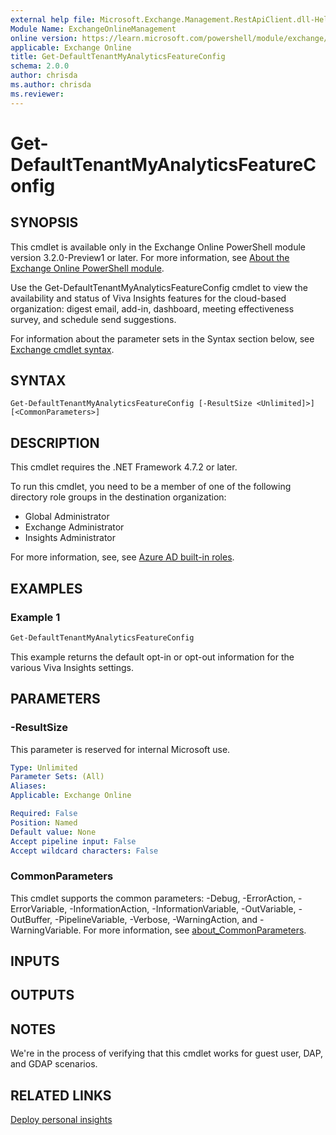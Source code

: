 ```yaml
---
external help file: Microsoft.Exchange.Management.RestApiClient.dll-Help.xml
Module Name: ExchangeOnlineManagement
online version: https://learn.microsoft.com/powershell/module/exchange/get-defaulttenantmyanalyticsfeatureconfig
applicable: Exchange Online
title: Get-DefaultTenantMyAnalyticsFeatureConfig
schema: 2.0.0
author: chrisda
ms.author: chrisda
ms.reviewer:
---
```


# Get-DefaultTenantMyAnalyticsFeatureConfig

## SYNOPSIS
This cmdlet is available only in the Exchange Online PowerShell module version 3.2.0-Preview1 or later. For more information, see [About the Exchange Online PowerShell module](https://aka.ms/exov3-module).

Use the Get-DefaultTenantMyAnalyticsFeatureConfig cmdlet to view the availability and status of Viva Insights features for the cloud-based organization: digest email, add-in, dashboard, meeting effectiveness survey, and schedule send suggestions.

For information about the parameter sets in the Syntax section below, see [Exchange cmdlet syntax](https://learn.microsoft.com/powershell/exchange/exchange-cmdlet-syntax).

## SYNTAX

```
Get-DefaultTenantMyAnalyticsFeatureConfig [-ResultSize <Unlimited]>] [<CommonParameters>]
```

## DESCRIPTION
This cmdlet requires the .NET Framework 4.7.2 or later.

To run this cmdlet, you need to be a member of one of the following directory role groups in the destination organization:

- Global Administrator
- Exchange Administrator
- Insights Administrator

For more information, see, see [Azure AD built-in roles](https://learn.microsoft.com/azure/active-directory/roles/permissions-reference).

## EXAMPLES

### Example 1
```powershell
Get-DefaultTenantMyAnalyticsFeatureConfig
```

This example returns the default opt-in or opt-out information for the various Viva Insights settings.

## PARAMETERS

### -ResultSize
This parameter is reserved for internal Microsoft use.

```yaml
Type: Unlimited
Parameter Sets: (All)
Aliases:
Applicable: Exchange Online

Required: False
Position: Named
Default value: None
Accept pipeline input: False
Accept wildcard characters: False
```

### CommonParameters
This cmdlet supports the common parameters: -Debug, -ErrorAction, -ErrorVariable, -InformationAction, -InformationVariable, -OutVariable, -OutBuffer, -PipelineVariable, -Verbose, -WarningAction, and -WarningVariable. For more information, see [about_CommonParameters](https://go.microsoft.com/fwlink/p/?LinkID=113216).

## INPUTS

## OUTPUTS

## NOTES

We're in the process of verifying that this cmdlet works for guest user, DAP, and GDAP scenarios.

## RELATED LINKS

[Deploy personal insights](https://learn.microsoft.com/viva/insights/personal/setup/deployment-guide)
